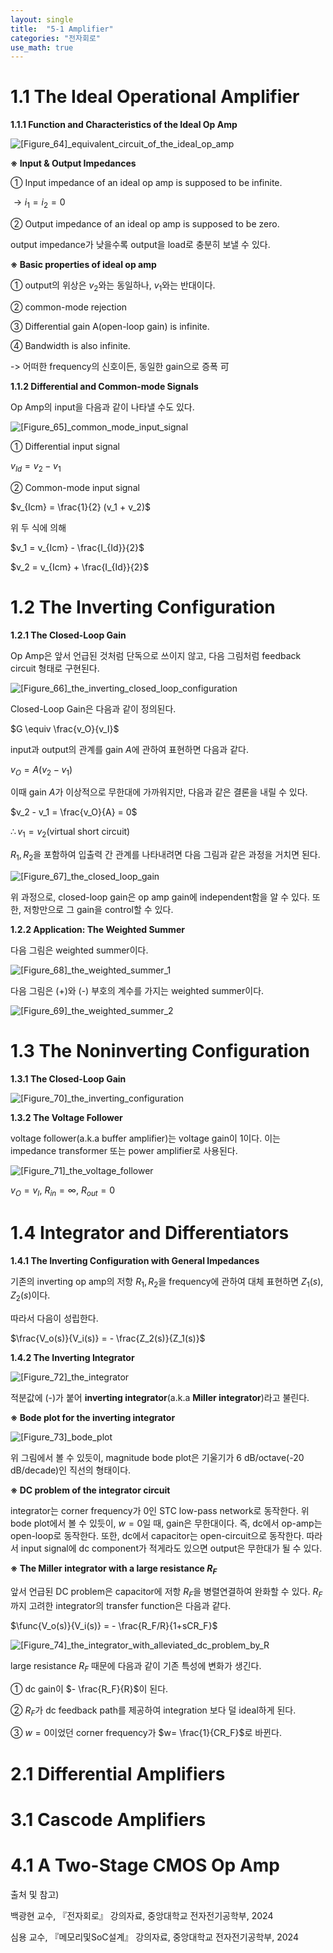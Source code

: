 ```yaml
---
layout: single
title:  "5-1 Amplifier"
categories: "전자회로"
use_math: true
---
```


# 1.1 The Ideal Operational Amplifier

**1.1.1 Function and Characteristics of the Ideal Op Amp** 

![[Figure_64]_equivalent_circuit_of_the_ideal_op_amp]({{site.url}}/images/2024-04-19-amplifier/[Figure_64]_equivalent_circuit_of_the_ideal_op_amp.jpg)

**※ Input & Output Impedances**

① Input impedance of an ideal op amp is supposed to be infinite.

$\rightarrow i_1 = i_2 = 0$

② Output impedance of an ideal op amp is supposed to be zero.

output impedance가 낮을수록 output을 load로 충분히 보낼 수 있다.

**※ Basic properties of ideal op amp**

① output의 위상은 $v_2$와는 동일하나, $v_1$와는 반대이다.

② common-mode rejection

③ Differential gain A(open-loop gain) is infinite.

④ Bandwidth is also infinite.

-> 어떠한 frequency의 신호이든, 동일한 gain으로 증폭 可

**1.1.2 Differential and Common-mode Signals**

Op Amp의 input을 다음과 같이 나타낼 수도 있다.

![[Figure_65]_common_mode_input_signal]({{site.url}}/images/2024-04-19-amplifier/[Figure_65]_common_mode_input_signal.jpg)

① Differential input signal

$v_{Id}=v_2 - v_1$

② Common-mode input signal

$v_{Icm} = \frac{1}{2} (v_1 + v_2)$

위 두 식에 의해

$v_1 = v_{Icm} - \frac{I_{Id}}{2}$

$v_2 = v_{Icm} + \frac{I_{Id}}{2}$

# 1.2 The Inverting Configuration

**1.2.1 The Closed-Loop Gain**

Op Amp은 앞서 언급된 것처럼 단독으로 쓰이지 않고, 다음 그림처럼 feedback circuit 형태로 구현된다.

![[Figure_66]_the_inverting_closed_loop_configuration]({{site.url}}/images/2024-04-19-amplifier/[Figure_66]_the_inverting_closed_loop_configuration.jpg)

Closed-Loop Gain은 다음과 같이 정의된다.

$G \equiv \frac{v_O}{v_I}$

input과 output의 관계를 gain $A$에 관하여 표현하면 다음과 같다.

$v_O = A(v_2 - v_1)$

이때 gain $A$가 이상적으로 무한대에 가까워지만, 다음과 같은 결론을 내릴 수 있다.

$v_2 - v_1 = \frac{v_O}{A} = 0$

$\therefore v_1 = v_2$(virtual short circuit)

$R_1, R_2$을 포함하여 입출력 간 관계를 나타내려면 다음 그림과 같은 과정을 거치면 된다.

![[Figure_67]_the_closed_loop_gain]({{site.url}}/images/2024-04-19-amplifier/[Figure_67]_the_closed_loop_gain.jpg)

위 과정으로, closed-loop gain은 op amp gain에 independent함을 알 수 있다. 또한, 저항만으로 그 gain을 control할 수 있다.

**1.2.2 Application: The Weighted Summer**

다음 그림은 weighted summer이다.

![[Figure_68]_the_weighted_summer_1]({{site.url}}/images/2024-04-19-amplifier/[Figure_68]_the_weighted_summer_1.jpg)

다음 그림은 (+)와 (-) 부호의 계수를 가지는 weighted summer이다.

![[Figure_69]_the_weighted_summer_2]({{site.url}}/images/2024-04-19-amplifier/[Figure_69]_the_weighted_summer_2.jpg)

# 1.3 The Noninverting Configuration

**1.3.1 The Closed-Loop Gain**

![[Figure_70]_the_inverting_configuration]({{site.url}}/images/2024-04-19-amplifier/[Figure_70]_the_inverting_configuration.jpg)

**1.3.2 The Voltage Follower**

voltage follower(a.k.a buffer amplifier)는 voltage gain이 1이다. 이는 impedance transformer 또는 power amplifier로 사용된다.

![[Figure_71]_the_voltage_follower]({{site.url}}/images/2024-04-19-amplifier/[Figure_71]_the_voltage_follower.jpg)

$v_O = v_I$, $R_{in} = \infty$, $R_{out} = 0$

# 1.4 Integrator and Differentiators

**1.4.1 The Inverting Configuration with General Impedances**

기존의 inverting op amp의 저항 $R_1, R_2$을 frequency에 관하여 대체 표현하면 $Z_1(s), Z_2(s)$이다.

따라서 다음이 성립한다.

$\frac{V_o(s)}{V_i(s)} = - \frac{Z_2(s)}{Z_1(s)}$

**1.4.2 The Inverting Integrator**

![[Figure_72]_the_integrator]({{site.url}}/images/2024-04-19-amplifier/[Figure_72]_the_integrator.jpg)

적분값에 (-)가 붙어 **inverting integrator**(a.k.a **Miller integrator**)라고 불린다.

**※ Bode plot for the inverting integrator**

![[Figure_73]_bode_plot]({{site.url}}/images/2024-04-19-amplifier/[Figure_73]_bode_plot.jpg)

위 그림에서 볼 수 있듯이, magnitude bode plot은 기울기가 6 dB/octave(-20 dB/decade)인 직선의 형태이다.

**※ DC problem of the integrator circuit**

integrator는 corner frequency가 0인 STC low-pass network로 동작한다. 위 bode plot에서 볼 수 있듯이, $w=0$일 때, gain은 무한대이다. 즉, dc에서 op-amp는 open-loop로 동작한다. 또한, dc에서 capacitor는 open-circuit으로 동작한다. 따라서 input signal에 dc component가 적게라도 있으면 output은 무한대가 될 수 있다.

**※ The Miller integrator with a large resistance $R_F$**

앞서 언급된 DC problem은 capacitor에 저항 $R_F$을 병렬연결하여 완화할 수 있다. $R_F$까지 고려한 integrator의 transfer function은 다음과 같다.

$\func{V_o(s)}{V_i(s)} = - \frac{R_F/R}{1+sCR_F}$

![[Figure_74]_the_integrator_with_alleviated_dc_problem_by_R]({{site.url}}/images/2024-04-19-amplifier/[Figure_74]_the_integrator_with_alleviated_dc_problem_by_R.jpg)

large resistance $R_F$ 때문에 다음과 같이 기존 특성에 변화가 생긴다.

① dc gain이 $- \frac{R_F}{R}$이 된다.

② $R_F$가 dc feedback path를 제공하여 integration 보다 덜 ideal하게 된다.

③ $w=0$이었던 corner frequency가 $w= \frac{1}{CR_F}$로 바뀐다.

# 2.1 Differential Amplifiers



# 3.1 Cascode Amplifiers



# 4.1 A Two-Stage CMOS Op Amp



출처 및 참고)

백광현 교수, 『전자회로』 강의자료, 중앙대학교 전자전기공학부, 2024

심용 교수, 『메모리및SoC설계』 강의자료, 중앙대학교 전자전기공학부, 2024